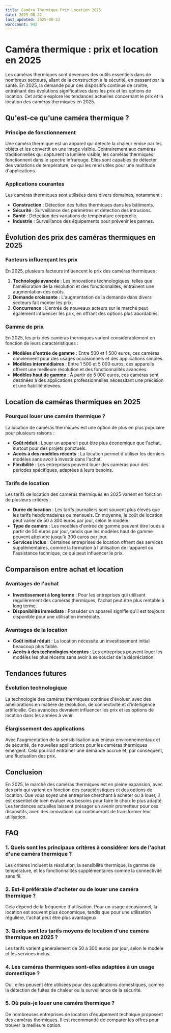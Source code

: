 ```yaml
---
title: Caméra Thermique Prix Location 2025
date: 2025-08-22
last_updated: 2025-08-22
wordcount: 942
---
```


# Caméra thermique : prix et location en 2025

Les caméras thermiques sont devenues des outils essentiels dans de nombreux secteurs, allant de la construction à la sécurité, en passant par la santé. En 2025, la demande pour ces dispositifs continue de croître, entraînant des évolutions significatives dans les prix et les options de location. Cet article explore les tendances actuelles concernant le prix et la location des caméras thermiques en 2025.

## Qu'est-ce qu'une caméra thermique ?

### Principe de fonctionnement

Une caméra thermique est un appareil qui détecte la chaleur émise par les objets et les convertit en une image visible. Contrairement aux caméras traditionnelles qui capturent la lumière visible, les caméras thermiques fonctionnent dans le spectre infrarouge. Elles sont capables de détecter des variations de température, ce qui les rend utiles pour une multitude d'applications.

### Applications courantes

Les caméras thermiques sont utilisées dans divers domaines, notamment :

- **Construction** : Détection des fuites thermiques dans les bâtiments.
- **Sécurité** : Surveillance des périmètres et détection des intrusions.
- **Santé** : Détection des variations de température corporelle.
- **Industrie** : Surveillance des équipements pour prévenir les pannes.

## Évolution des prix des caméras thermiques en 2025

### Facteurs influençant les prix

En 2025, plusieurs facteurs influencent le prix des caméras thermiques :

1. **Technologie avancée** : Les innovations technologiques, telles que l'amélioration de la résolution et des fonctionnalités, entraînent une augmentation des coûts.
2. **Demande croissante** : L'augmentation de la demande dans divers secteurs fait monter les prix.
3. **Concurrence** : L'entrée de nouveaux acteurs sur le marché peut également influencer les prix, en offrant des options plus abordables.

### Gamme de prix

En 2025, les prix des caméras thermiques varient considérablement en fonction de leurs caractéristiques :

- **Modèles d'entrée de gamme** : Entre 500 et 1 500 euros, ces caméras conviennent pour des usages occasionnels et des applications simples.
- **Modèles intermédiaires** : Entre 1 500 et 5 000 euros, ces appareils offrent une meilleure résolution et des fonctionnalités avancées.
- **Modèles haut de gamme** : À partir de 5 000 euros, ces caméras sont destinées à des applications professionnelles nécessitant une précision et une fiabilité élevées.

## Location de caméras thermiques en 2025

### Pourquoi louer une caméra thermique ?

La location de caméras thermiques est une option de plus en plus populaire pour plusieurs raisons :

- **Coût réduit** : Louer un appareil peut être plus économique que l'achat, surtout pour des projets ponctuels.
- **Accès à des modèles récents** : La location permet d'utiliser les derniers modèles sans avoir à investir dans l'achat.
- **Flexibilité** : Les entreprises peuvent louer des caméras pour des périodes spécifiques, adaptées à leurs besoins.

### Tarifs de location

Les tarifs de location des caméras thermiques en 2025 varient en fonction de plusieurs critères :

- **Durée de location** : Les tarifs journaliers sont souvent plus élevés que les tarifs hebdomadaires ou mensuels. En moyenne, le coût de location peut varier de 50 à 300 euros par jour, selon le modèle.
- **Type de caméra** : Les modèles d'entrée de gamme peuvent être loués à partir de 50 euros par jour, tandis que les modèles haut de gamme peuvent atteindre jusqu'à 300 euros par jour.
- **Services inclus** : Certaines entreprises de location offrent des services supplémentaires, comme la formation à l'utilisation de l'appareil ou l'assistance technique, ce qui peut influencer le prix.

## Comparaison entre achat et location

### Avantages de l'achat

- **Investissement à long terme** : Pour les entreprises qui utilisent régulièrement des caméras thermiques, l'achat peut être plus rentable à long terme.
- **Disponibilité immédiate** : Posséder un appareil signifie qu'il est toujours disponible pour une utilisation immédiate.

### Avantages de la location

- **Coût initial réduit** : La location nécessite un investissement initial beaucoup plus faible.
- **Accès à des technologies récentes** : Les entreprises peuvent louer les modèles les plus récents sans avoir à se soucier de la dépréciation.

## Tendances futures

### Évolution technologique

La technologie des caméras thermiques continue d'évoluer, avec des améliorations en matière de résolution, de connectivité et d'intelligence artificielle. Ces avancées devraient influencer les prix et les options de location dans les années à venir.

### Élargissement des applications

Avec l'augmentation de la sensibilisation aux enjeux environnementaux et de sécurité, de nouvelles applications pour les caméras thermiques émergent. Cela pourrait entraîner une demande accrue et, par conséquent, une fluctuation des prix.

## Conclusion

En 2025, le marché des caméras thermiques est en pleine expansion, avec des prix qui varient en fonction des caractéristiques et des options de location. Que vous soyez une entreprise cherchant à acheter ou à louer, il est essentiel de bien évaluer vos besoins pour faire le choix le plus adapté. Les tendances actuelles laissent présager un avenir prometteur pour ces dispositifs, avec des innovations qui continueront de transformer leur utilisation.

## FAQ

### 1. Quels sont les principaux critères à considérer lors de l'achat d'une caméra thermique ?

Les critères incluent la résolution, la sensibilité thermique, la gamme de température, et les fonctionnalités supplémentaires comme la connectivité sans fil.

### 2. Est-il préférable d'acheter ou de louer une caméra thermique ?

Cela dépend de la fréquence d'utilisation. Pour un usage occasionnel, la location est souvent plus économique, tandis que pour une utilisation régulière, l'achat peut être plus avantageux.

### 3. Quels sont les tarifs moyens de location d'une caméra thermique en 2025 ?

Les tarifs varient généralement de 50 à 300 euros par jour, selon le modèle et les services inclus.

### 4. Les caméras thermiques sont-elles adaptées à un usage domestique ?

Oui, elles peuvent être utilisées pour des applications domestiques, comme la détection de fuites de chaleur ou la surveillance de la sécurité.

### 5. Où puis-je louer une caméra thermique ?

De nombreuses entreprises de location d'équipement technique proposent des caméras thermiques. Il est recommandé de comparer les offres pour trouver la meilleure option.